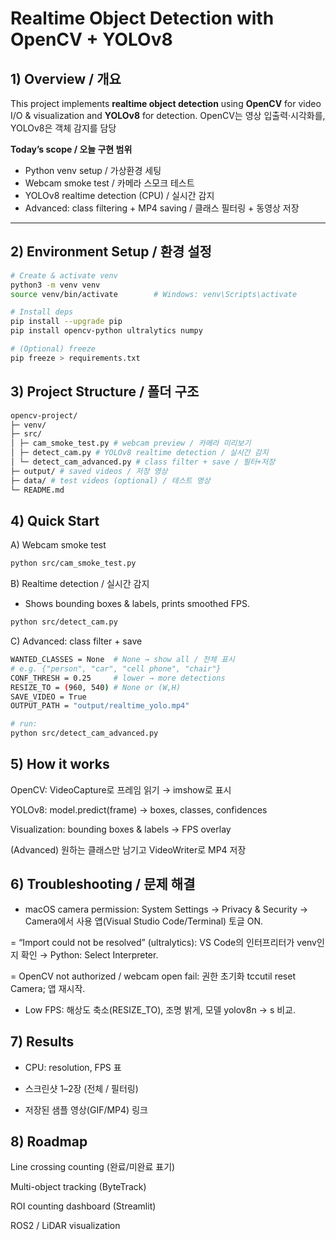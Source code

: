 # Realtime Object Detection with OpenCV + YOLOv8

## 1) Overview / 개요

This project implements **realtime object detection** using **OpenCV** for video I/O & visualization and **YOLOv8** for detection.
OpenCV는 영상 입출력·시각화를, YOLOv8은 객체 감지를 담당

**Today’s scope / 오늘 구현 범위**

- Python venv setup / 가상환경 세팅
- Webcam smoke test / 카메라 스모크 테스트
- YOLOv8 realtime detection (CPU) / 실시간 감지
- Advanced: class filtering + MP4 saving / 클래스 필터링 + 동영상 저장

---

## 2) Environment Setup / 환경 설정

```bash
# Create & activate venv
python3 -m venv venv
source venv/bin/activate        # Windows: venv\Scripts\activate

# Install deps
pip install --upgrade pip
pip install opencv-python ultralytics numpy

# (Optional) freeze
pip freeze > requirements.txt
```

## 3) Project Structure / 폴더 구조

```bash
opencv-project/
├─ venv/
├─ src/
│ ├─ cam_smoke_test.py # webcam preview / 카메라 미리보기
│ ├─ detect_cam.py # YOLOv8 realtime detection / 실시간 감지
│ └─ detect_cam_advanced.py # class filter + save / 필터+저장
├─ output/ # saved videos / 저장 영상
├─ data/ # test videos (optional) / 테스트 영상
└─ README.md
```

## 4) Quick Start

A) Webcam smoke test

```bash
python src/cam_smoke_test.py
```

B) Realtime detection / 실시간 감지

- Shows bounding boxes & labels, prints smoothed FPS.

```bash
python src/detect_cam.py
```

C) Advanced: class filter + save

```bash
WANTED_CLASSES = None  # None → show all / 전체 표시
# e.g. {"person", "car", "cell phone", "chair"}
CONF_THRESH = 0.25     # lower → more detections
RESIZE_TO = (960, 540) # None or (W,H)
SAVE_VIDEO = True
OUTPUT_PATH = "output/realtime_yolo.mp4"

# run:
python src/detect_cam_advanced.py

```

## 5) How it works

OpenCV: VideoCapture로 프레임 읽기 → imshow로 표시

YOLOv8: model.predict(frame) → boxes, classes, confidences

Visualization: bounding boxes & labels → FPS overlay

(Advanced) 원하는 클래스만 남기고 VideoWriter로 MP4 저장

## 6) Troubleshooting / 문제 해결

- macOS camera permission:
  System Settings → Privacy & Security → Camera에서 사용 앱(Visual Studio Code/Terminal) 토글 ON.

= “Import could not be resolved” (ultralytics):
VS Code의 인터프리터가 venv인지 확인 → Python: Select Interpreter.

= OpenCV not authorized / webcam open fail:
권한 초기화 tccutil reset Camera; 앱 재시작.

- Low FPS:
  해상도 축소(RESIZE_TO), 조명 밝게, 모델 yolov8n → s 비교.

## 7) Results

- CPU: resolution, FPS 표

- 스크린샷 1–2장 (전체 / 필터링)

- 저장된 샘플 영상(GIF/MP4) 링크

## 8) Roadmap

Line crossing counting (완료/미완료 표기)

Multi-object tracking (ByteTrack)

ROI counting dashboard (Streamlit)

ROS2 / LiDAR visualization
